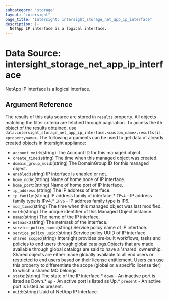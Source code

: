 ```yaml
---
subcategory: "storage"
layout: "intersight"
page_title: "Intersight: intersight_storage_net_app_ip_interface"
description: |-
  NetApp IP interface is a logical interface.
---
```


# Data Source: intersight_storage_net_app_ip_interface
NetApp IP interface is a logical interface.
## Argument Reference
The results of this data source are stored in `results` property.
All objects matching the filter criteria are fetched through pagination.
To access the ith object of the results obtained, use `data.intersight_storage_net_app_ip_interface.<custom_name>.results[i].<propertyname>`.
The following arguments can be used to get data of already created objects in Intersight appliance:
* `account_moid`:(string) The Account ID for this managed object. 
* `create_time`:(string) The time when this managed object was created. 
* `domain_group_moid`:(string) The DomainGroup ID for this managed object. 
* `enabled`:(string) IP interface is enabled or not. 
* `home_node`:(string) Name of home node of IP interface. 
* `home_port`:(string) Name of home port of IP interface. 
* `ip_address`:(string) The IP address of interface. 
* `ip_family`:(string) IP address family of interface.* `IPv4` - IP address family type is IPv4.* `IPv6` - IP address family type is IP6. 
* `mod_time`:(string) The time when this managed object was last modified. 
* `moid`:(string) The unique identifier of this Managed Object instance. 
* `name`:(string) The name of the IP interface. 
* `netmask`:(string) The netmask of the interface. 
* `service_policy_name`:(string) Service policy name of IP interface. 
* `service_policy_uuid`:(string) Service policy UUID of IP interface. 
* `shared_scope`:(string) Intersight provides pre-built workflows, tasks and policies to end users through global catalogs.Objects that are made available through global catalogs are said to have a 'shared' ownership. Shared objects are either made globally available to all end users or restricted to end users based on their license entitlement. Users can use this property to differentiate the scope (global or a specific license tier) to which a shared MO belongs. 
* `state`:(string) The state of the IP interface.* `down` - An inactive port is listed as Down.* `up` - An active port is listed as Up.* `present` - An active port is listed as present. 
* `uuid`:(string) Uuid of  NetApp IP Interface. 
 